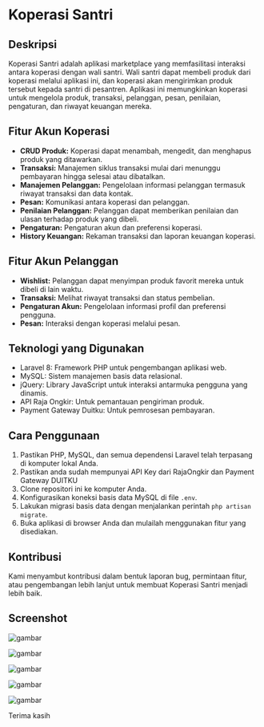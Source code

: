 # Koperasi Santri

## Deskripsi
Koperasi Santri adalah aplikasi marketplace yang memfasilitasi interaksi antara koperasi dengan wali santri. Wali santri dapat membeli produk dari koperasi melalui aplikasi ini, dan koperasi akan mengirimkan produk tersebut kepada santri di pesantren. Aplikasi ini memungkinkan koperasi untuk mengelola produk, transaksi, pelanggan, pesan, penilaian, pengaturan, dan riwayat keuangan mereka.

## Fitur Akun Koperasi
- **CRUD Produk:** Koperasi dapat menambah, mengedit, dan menghapus produk yang ditawarkan.
- **Transaksi:** Manajemen siklus transaksi mulai dari menunggu pembayaran hingga selesai atau dibatalkan.
- **Manajemen Pelanggan:** Pengelolaan informasi pelanggan termasuk riwayat transaksi dan data kontak.
- **Pesan:** Komunikasi antara koperasi dan pelanggan.
- **Penilaian Pelanggan:** Pelanggan dapat memberikan penilaian dan ulasan terhadap produk yang dibeli.
- **Pengaturan:** Pengaturan akun dan preferensi koperasi.
- **History Keuangan:** Rekaman transaksi dan laporan keuangan koperasi.

## Fitur Akun Pelanggan
- **Wishlist:** Pelanggan dapat menyimpan produk favorit mereka untuk dibeli di lain waktu.
- **Transaksi:** Melihat riwayat transaksi dan status pembelian.
- **Pengaturan Akun:** Pengelolaan informasi profil dan preferensi pengguna.
- **Pesan:** Interaksi dengan koperasi melalui pesan.

## Teknologi yang Digunakan
- Laravel 8: Framework PHP untuk pengembangan aplikasi web.
- MySQL: Sistem manajemen basis data relasional.
- jQuery: Library JavaScript untuk interaksi antarmuka pengguna yang dinamis.
- API Raja Ongkir: Untuk pemantauan pengiriman produk.
- Payment Gateway Duitku: Untuk pemrosesan pembayaran.

## Cara Penggunaan
1. Pastikan PHP, MySQL, dan semua dependensi Laravel telah terpasang di komputer lokal Anda.
2. Pastikan anda sudah mempunyai API Key dari RajaOngkir dan Payment Gateway DUITKU
3. Clone repositori ini ke komputer Anda.
4. Konfigurasikan koneksi basis data MySQL di file `.env`.
5. Lakukan migrasi basis data dengan menjalankan perintah `php artisan migrate`.
6. Buka aplikasi di browser Anda dan mulailah menggunakan fitur yang disediakan.

## Kontribusi
Kami menyambut kontribusi dalam bentuk laporan bug, permintaan fitur, atau pengembangan lebih lanjut untuk membuat Koperasi Santri menjadi lebih baik.

## Screenshot
![gambar](https://github.com/inotechno/koperasi-santri/assets/151206616/534c2136-c3e0-4072-a7de-6fd735dcadb7)

![gambar](https://github.com/inotechno/koperasi-santri/assets/151206616/196dcb1c-b034-481e-977e-f31d44b9c40f)

![gambar](https://github.com/inotechno/koperasi-santri/assets/151206616/acb03b78-695d-4e1c-bfb1-006112c74d75)

![gambar](https://github.com/inotechno/koperasi-santri/assets/151206616/9638c33c-470d-47c5-b366-9bbc45e879a5)

![gambar](https://github.com/inotechno/koperasi-santri/assets/151206616/fd888353-fa6b-4f8e-baf5-809418522e2e)

Terima kasih
